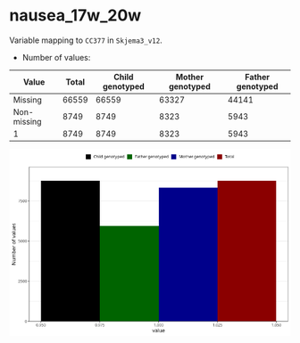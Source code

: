 # nausea_17w_20w
Variable mapping to `CC377` in `Skjema3_v12`.
- Number of values:

| Value | Total | Child genotyped | Mother genotyped | Father genotyped |
| ----- | ----- | --------------- | ---------------- | ---------------- |
| Missing | 66559 | 66559 | 63327 | 44141 |
| Non-missing | 8749 | 8749 | 8323 | 5943 |
| 1 | 8749 | 8749 | 8323 | 5943 |



![](nausea_17w_20w_n.png)



